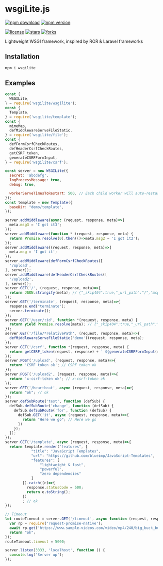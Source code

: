 # wsgiLite.js

[![npm download](https://img.shields.io/npm/dt/wsgilite.svg)](https://www.npmjs.com/package/wsgilite)
[![npm version](https://img.shields.io/npm/v/wsgilite.svg)](https://www.npmjs.com/package/wsgilite)

[![license](https://img.shields.io/github/license/TeaEntityLab/wsgiLite.js.svg?style=social&label=License)](https://github.com/TeaEntityLab/wsgiLite.js)
[![stars](https://img.shields.io/github/stars/TeaEntityLab/wsgiLite.js.svg?style=social&label=Stars)](https://github.com/TeaEntityLab/wsgiLite.js)
[![forks](https://img.shields.io/github/forks/TeaEntityLab/wsgiLite.js.svg?style=social&label=Fork)](https://github.com/TeaEntityLab/wsgiLite.js)

Lightweight WSGI framework, inspired by ROR &amp; Laravel frameworks

## Installation

```bash
npm i wsgilite
```

## Examples

```javascript
const {
  WSGILite,
} = require('wsgilite/wsgilite');
const {
  Template,
} = require('wsgilite/template');
const {
  mimeMap,
  defMiddlewareServeFileStatic,
} = require('wsgilite/file');
const {
  defFormCsrfCheckRoutes,
  defHeaderCsrfCheckRoutes,
  getCSRF_token,
  generateCSRFFormInput,
} = require('wsgilite/csrf');

const server = new WSGILite({
  secret: 'abcdefg',
  logProcessMessage: true,
  debug: true,

  workerServeTimesToRestart: 500, // Each child worker will auto-restart after it served 500 requests
});
const template = new Template({
  baseDir: "demo/template",
});

server.addMiddleware(async (request, response, meta)=>{
  meta.msg3 = 'I got it3';
});
server.addMiddleware(function * (request, response, meta) {
  return Promise.resolve(0).then(()=>meta.msg2 = 'I got it2');
});
server.addMiddleware((request, response, meta)=>{
  meta.msg = 'I got it';
});
server.addMiddleware(defFormCsrfCheckRoutes([
  '/upload',
], server));
server.addMiddleware(defHeaderCsrfCheckRoutes([
  '/upload2',
], server));
server.GET('/', (request, response, meta)=>{
  return JSON.stringify(meta); // {"_skip404":true,"_url_path":"/","msg3":"I got it3","msg2":"I got it2","msg":"I got it"}
});
server.GET('/terminate', (request, response, meta)=>{
  response.end("terminate");
  server.terminate();
});
server.GET('/user/:id', function *(request, response, meta) {
  return yield Promise.resolve(meta); // {"_skip404":true,"_url_path":"/user/theID","msg3":"I got it3","msg2":"I got it2","msg":"I got it","id":"theID"}
});
server.GET('/file/*relativePath', (request, response, meta)=>{
  defMiddlewareServeFileStatic('demo')(request, response, meta);
});
server.GET('/csrf', function *(request, response, meta) {
  return getCSRF_token(request, response) + ` ${generateCSRFFormInput(request, response)}`; // CSRF_token
});
server.POST('/upload', (request, response, meta)=>{
  return 'CSRF_token ok'; // CSRF_token ok
});
server.POST('/upload2', (request, response, meta)=>{
  return 'x-csrf-token ok'; // x-csrf-token ok
});
server.GET('/heartbeat', async (request, response, meta)=>{
  return "ok"; // ok
});
server.defSubRoute('test', function (defSub) {
  defSub.defSubRoute('change', function (defSub) {
    defSub.defSubRoute('for', function (defSub) {
      defSub.GET('it', async (request, response, meta)=>{
        return "Here we go"; // Here we go
      })
    });
  });
});
server.GET('/template', async (request, response, meta)=>{
  return template.render("features", {
            "title": "JavaScript Templates",
            "url": "https://github.com/blueimp/JavaScript-Templates",
            "features": [
                "lightweight & fast",
                "powerful",
                "zero dependencies"
            ]
        }).catch((e)=>{
          response.statusCode = 500;
          return e.toString();
        })
        ; // ok
});

// Timeout
let routeTimeout = server.GET('/timeout', async function (request, response, meta) {
  var rp = require('request-promise-native');
  await rp.get('https://www.sample-videos.com/video/mp4/240/big_buck_bunny_240p_30mb.mp4');
  return "ok";
});
routeTimeout.timeout = 5000;

server.listen(3333, 'localhost', function () {
  console.log('Server up');
});

```

